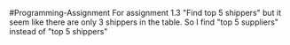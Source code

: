 #Programming-Assignment
For assignment 1.3 "Find top 5 shippers" but it seem like there are only 3 shippers in the table. 
So I find "top 5 suppliers" instead of "top 5 shippers"
